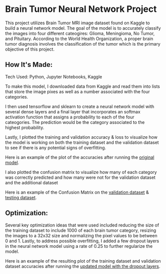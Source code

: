 # Brain Tumor Neural Network Project
This project utilizes Brain Tumor MRI image dataset found on Kaggle to build a neural network model. The goal of the model is to accurately classify the images into four different 
cateogires: Glioma, Meningioma, No Tumor, and Pituitary. According to the World Health Organization, a proper brain tumor diagnosis involves the classification of the tumor which is the primary
objective of this project. 
## How It's Made:
Tech Used: Python, Jupyter Notebooks, Kaggle

To make this model, I downloaded data from Kaggle and read them into lists that store the image pixes as well as a number associated with the four categories. 

I then used tensorflow and sklearn to create a neural network model with several dense layers and a final layer that incorporates an softmax activation function that assigns a probability to each of the four cateogories.
The prediction would be the category associated to the highest probability. 

Lastly, I plotted the training and validation accuracy & loss to visualize how the model is working on both the training dataset and the validation dataset to see if there is any potential signs of overfitting.

Here is an example of the plot of the accuracies after running the [original model](Saved_Plots/Training&ValidationAccuracy.pdf).

I also plotted the confusion matrix to visualize how many of each category was correctly predicted and how many were not for the validation dataset and the additional dataset

Here is an example of the Confusion Matrix on the [validation dataset](Saved_Plots/Confusion_Matrix_ValidationData.pdf) & [testing dataset](Saved_Plots/Confusion_Matrix_TestingData.pdf).

## Optimization:

Several key optimization ideas that were used included reducing the size of the training dataset to include 1000 of each brain tumor category, resizing the images to a 32x32 size and normalizing the pixel values to be between 0 and 1. Lastly, to address possible overfitting, I added a few dropout layers in the neural network model using a rate of 0.25 to further regularize the model. 

Here is an example of the resulting plot of the training dataset and validation dataset accuracies after running the [updated model with the dropout layers](Saved_Plots/Training&ValidationAccuracy_DropoutModel.pdf).

